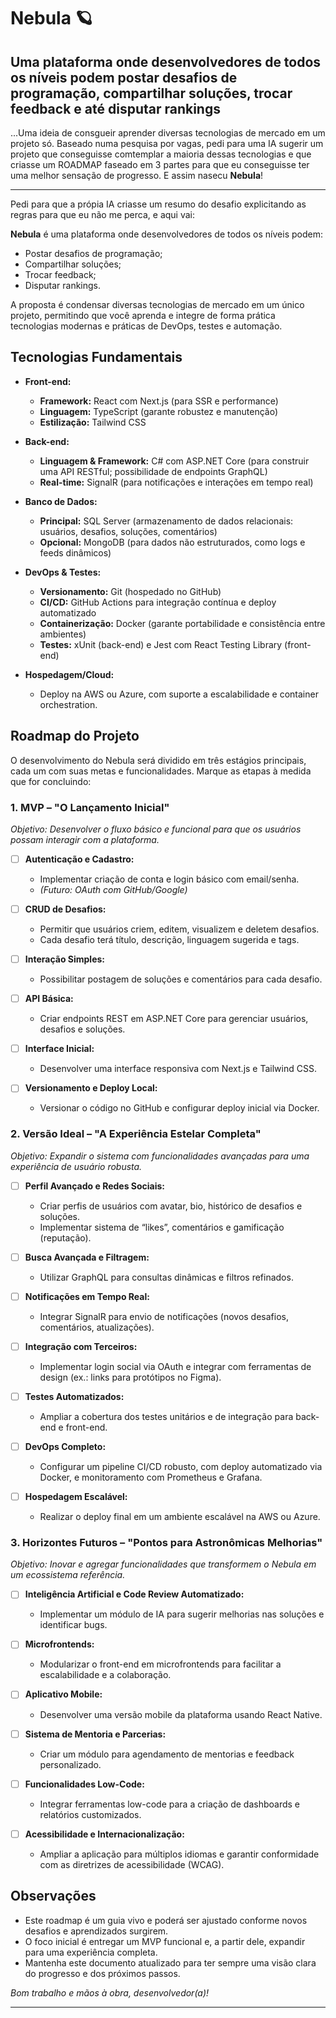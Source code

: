 # Nebula 🪐

## Uma plataforma onde desenvolvedores de todos os níveis podem postar desafios de programação, compartilhar soluções, trocar feedback e até disputar rankings

...Uma ideia de consgueir aprender diversas tecnologias de mercado em um projeto só.
Baseado numa pesquisa por vagas, pedi para uma IA sugerir um projeto que conseguisse comtemplar a maioria dessas tecnologias e que criasse um ROADMAP faseado em 3 partes para que eu conseguisse ter uma melhor sensação de progresso. E assim nasecu **Nebula**!

---

Pedi para que a própia IA criasse um resumo do desafio explicitando as regras para que eu não me perca, e aqui vai:

**Nebula** é uma plataforma onde desenvolvedores de todos os níveis podem:

- Postar desafios de programação;
- Compartilhar soluções;
- Trocar feedback;
- Disputar rankings.

A proposta é condensar diversas tecnologias de mercado em um único projeto, permitindo que você aprenda e integre de forma prática tecnologias modernas e práticas de DevOps, testes e automação.

## Tecnologias Fundamentais

- **Front-end:**
  - **Framework:** React com Next.js (para SSR e performance)
  - **Linguagem:** TypeScript (garante robustez e manutenção)
  - **Estilização:** Tailwind CSS

- **Back-end:**
  - **Linguagem & Framework:** C# com ASP.NET Core (para construir uma API RESTful; possibilidade de endpoints GraphQL)
  - **Real-time:** SignalR (para notificações e interações em tempo real)

- **Banco de Dados:**
  - **Principal:** SQL Server (armazenamento de dados relacionais: usuários, desafios, soluções, comentários)
  - **Opcional:** MongoDB (para dados não estruturados, como logs e feeds dinâmicos)

- **DevOps & Testes:**
  - **Versionamento:** Git (hospedado no GitHub)
  - **CI/CD:** GitHub Actions para integração contínua e deploy automatizado
  - **Containerização:** Docker (garante portabilidade e consistência entre ambientes)
  - **Testes:** xUnit (back-end) e Jest com React Testing Library (front-end)

- **Hospedagem/Cloud:**
  - Deploy na AWS ou Azure, com suporte a escalabilidade e container orchestration.

## Roadmap do Projeto

O desenvolvimento do Nebula será dividido em três estágios principais, cada um com suas metas e funcionalidades. Marque as etapas à medida que for concluindo:

### 1. MVP – "O Lançamento Inicial"

*Objetivo: Desenvolver o fluxo básico e funcional para que os usuários possam interagir com a plataforma.*

- [ ] **Autenticação e Cadastro:**  
  - Implementar criação de conta e login básico com email/senha.
  - *(Futuro: OAuth com GitHub/Google)*

- [ ] **CRUD de Desafios:**  
  - Permitir que usuários criem, editem, visualizem e deletem desafios.  
  - Cada desafio terá título, descrição, linguagem sugerida e tags.

- [ ] **Interação Simples:**  
  - Possibilitar postagem de soluções e comentários para cada desafio.

- [ ] **API Básica:**  
  - Criar endpoints REST em ASP.NET Core para gerenciar usuários, desafios e soluções.

- [ ] **Interface Inicial:**  
  - Desenvolver uma interface responsiva com Next.js e Tailwind CSS.

- [ ] **Versionamento e Deploy Local:**  
  - Versionar o código no GitHub e configurar deploy inicial via Docker.

### 2. Versão Ideal – "A Experiência Estelar Completa"

*Objetivo: Expandir o sistema com funcionalidades avançadas para uma experiência de usuário robusta.*

- [ ] **Perfil Avançado e Redes Sociais:**  
  - Criar perfis de usuários com avatar, bio, histórico de desafios e soluções.  
  - Implementar sistema de “likes”, comentários e gamificação (reputação).

- [ ] **Busca Avançada e Filtragem:**  
  - Utilizar GraphQL para consultas dinâmicas e filtros refinados.

- [ ] **Notificações em Tempo Real:**  
  - Integrar SignalR para envio de notificações (novos desafios, comentários, atualizações).

- [ ] **Integração com Terceiros:**  
  - Implementar login social via OAuth e integrar com ferramentas de design (ex.: links para protótipos no Figma).

- [ ] **Testes Automatizados:**  
  - Ampliar a cobertura dos testes unitários e de integração para back-end e front-end.

- [ ] **DevOps Completo:**  
  - Configurar um pipeline CI/CD robusto, com deploy automatizado via Docker, e monitoramento com Prometheus e Grafana.

- [ ] **Hospedagem Escalável:**  
  - Realizar o deploy final em um ambiente escalável na AWS ou Azure.

### 3. Horizontes Futuros – "Pontos para Astronômicas Melhorias"

*Objetivo: Inovar e agregar funcionalidades que transformem o Nebula em um ecossistema referência.*

- [ ] **Inteligência Artificial e Code Review Automatizado:**  
  - Implementar um módulo de IA para sugerir melhorias nas soluções e identificar bugs.

- [ ] **Microfrontends:**  
  - Modularizar o front-end em microfrontends para facilitar a escalabilidade e a colaboração.

- [ ] **Aplicativo Mobile:**  
  - Desenvolver uma versão mobile da plataforma usando React Native.

- [ ] **Sistema de Mentoria e Parcerias:**  
  - Criar um módulo para agendamento de mentorias e feedback personalizado.

- [ ] **Funcionalidades Low-Code:**  
  - Integrar ferramentas low-code para a criação de dashboards e relatórios customizados.

- [ ] **Acessibilidade e Internacionalização:**  
  - Ampliar a aplicação para múltiplos idiomas e garantir conformidade com as diretrizes de acessibilidade (WCAG).

## Observações

- Este roadmap é um guia vivo e poderá ser ajustado conforme novos desafios e aprendizados surgirem.
- O foco inicial é entregar um MVP funcional e, a partir dele, expandir para uma experiência completa.
- Mantenha este documento atualizado para ter sempre uma visão clara do progresso e dos próximos passos.

*Bom trabalho e mãos à obra, desenvolvedor(a)!*

---
